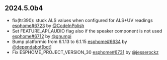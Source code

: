 ## 2024.5.0b4

- fix(ltr390): stuck ALS values when configured for ALS+UV readings [esphome#6723](https://github.com/esphome/esphome/pull/6723) by [@CodeInPolish](https://github.com/CodeInPolish)
- Set FEATURE_API_AUDIO flag also if the speaker component is not used [esphome#6712](https://github.com/esphome/esphome/pull/6712) by [@gnumpi](https://github.com/gnumpi)
- Bump platformio from 6.1.13 to 6.1.15 [esphome#6634](https://github.com/esphome/esphome/pull/6634) by [@dependabot[bot]](https://github.com/apps/dependabot)
- Fix ESPHOME_PROJECT_VERSION_30 [esphome#6731](https://github.com/esphome/esphome/pull/6731) by [@jesserockz](https://github.com/jesserockz)

